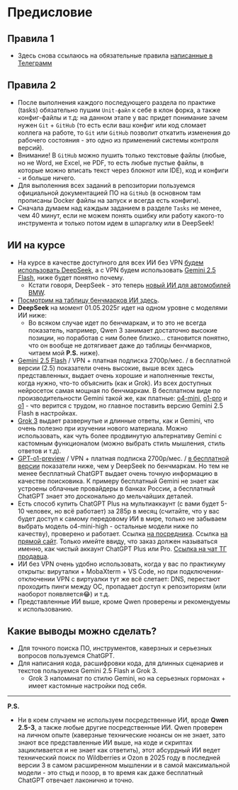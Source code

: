 # Предисловие

## Правила 1

- Здесь снова ссылаюсь на обязательные правила [написанные в Телеграмм](https://t.me/c/2168307578/686/688)

## Правила 2

- После выполнения каждого последующего раздела по практике (tasks) обязательно пушим `Unit-файл` к себе в клон форка, а также конфиг-файлы и т.д: на данном этапе у вас придет понимание зачем нужен `Git` + `GitHub` (то есть если ваш конфиг или код сломает коллега на работе, то `Git` или `GitHub` позволит откатить изменения до рабочего состояния - это одно из применений системы контроля версий).
- Внимание! В `GitHub` можно пушить только текстовые файлы (любые, но не Word, не Excel, не PDF, то есть любые пустые файлы, в которые можно вписать текст через блокнот или IDE), код и конфиги - и больше ничего.
- Для выполенния всех заданий в репозитории пользуемся официальной документацией ПО на `GitHub` (в основном там прописаны Docker файлы на запуск и всегда есть конфиги).
- Сначала думаем над каждым заданием в разделе `Tasks` не менее, чем 40 минут, если не можем понять ошибку или работу какого-то инструмента и только потом идем в шпаргалку или в DeepSeek!

## ИИ на курсе

- На курсе в качестве доступного для всех ИИ без VPN [будем использовать DeepSeek](https://chat.deepseek.com/), а с VPN будем использовать [Gemini 2.5 Flash](https://gemini.google.com/), ниже будет понятно почему.
   - Кстати говоря, DeepSeek - это теперь [новый ИИ для автомобилей BMW](https://www.ixbt.com/news/2025/04/27/stalo-izvestno-kak-budet-rabotat-deepseek-v-bmw.html).
- [Посмотрим на таблицу бенчмарков ИИ здесь](https://llm-stats.com/).
- **DeepSeek** на момент 01.05.2025г идет на одном уровне с моделями ИИ ниже:
   - Во всяком случае идет по бенчмаркам, и то это не всегда показатель, например, Qwen 3 занимает достаточно высокие позиции, но поработав с ним более близко... становится понятно, что он вообще не дотягивает даже до таблицы бенчмарков, читаем мой **P.S.** ниже).
- [Gemini 2.5 Flash](https://llm-stats.com/models/gemini-2.5-flash) / VPN + платная подписка 2700р/мес. / в бесплатной версии (2.5) показатели очень высокие, выше всех здесь представленных, выдает очень хорошие и наполненные тексты, когда нужно, что-то объяснить (как и Grok). Из всех доступных нейросеток самая мощная по бенчмаркам. В бесплатном виде по производительности Gemini такой же, как платные: [o4-mini](https://llm-stats.com/models/o4-mini), [o1-pro](https://llm-stats.com/models/o1-pro) и [o1](https://llm-stats.com/models/o1-2024-12-17) - что верится с трудом, но главное поставить версию Gemini 2.5 Flash в настройках.
- [Grok 3](https://grok.com/) выдает развернутые и длинные ответы, как и Gemini, что очень полезно при изучении нового материала. Можно использовать, как чуть более продвинутую альтернативу Gemini с кастомным функционалом (можно выбрать стиль мышления, стиль ответов и т.д).
- [GPT-o1-preview](https://llm-stats.com/models/o1-preview) / VPN + платная подписка 2700р/мес. / [в бесплатной версии](https://llm-stats.com/models/gpt-4o-mini-2024-07-18) показатели ниже, чем у DeepSeek по бенчмаркам. Но тем не менее бесплатный ChatGPT выдает очень точную информацию в качестве поисковика. К примеру бесплатный Gemini не знает как устроены облачные провайдеры в банках России, а бесплатный ChatGPT знает это досконально до мельчайших деталей. 
- Есть способ купить ChatGPT Plus на мультиаккаунт (с вами будет 5-10 человек, но всё работает) за 285р в месяц (считайте, что у вас будет доступ к самому передовому ИИ в мире, только не забываем выбрать модель o4-mini-high - остальные модели ниже по качеству), проверено и работает. Ссылка [на посредника](https://ggsel.net/). Ссылка [на прямой сайт](https://pokupay.net/). Только имейте ввиду, что заказ должен называться именно, как чистый аккаунт ChatGPT Plus или Pro. [Ссылка на чат ТГ продавца](https://t.me/PokupaySupport).
- ИИ без VPN очень удобно использовать, когда у вас по практикуму открыты: вируталки + MobaXterm + VS Code, но при подключении-отключении VPN с виртуалки тут же всё слетает: DNS, перестают проходить пинги между ОС, пропадает доступ к репозиториям (или наоборот появляется😂) и т.д.
- Представленные ИИ выше, кроме Qwen проверены и рекомендуемы к использованию.

## Какие выводы можно сделать?
   - Для точного поиска ПО, инструментов, каверзных и серьезных вопросов пользуемся ChatGPT.
   - Для написания кода, расшифровки кода, для длинных сценариев и текстов пользуемся Gemini 2.5 Flash и Grok 3.
      - Grok 3 напоминат по стилю Gemini, но на серьезных гормонах + имеет кастомные настройки под себя. 

---

**P.S.**
- Ни в коем случаем не используем посредственные ИИ, вроде **Qwen 2.5-3**, а также любые другие посредственные ИИ. Qwen проверен на личном опыте (каверзные технические нюансы он не знает, зато знают все представленные ИИ выше, на коде и скриптах зацикливается и не знает как ответить), этот абсурдный ИИ ведет технический поиск по Wildberries и Ozon в 2025 году в последней версии 3 в самом расширенном мышлении и в самой максимальной модели - это стыд и позор, в то время как даже бесплатный ChatGPT отвечает лаконично и точно.
